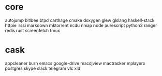 # core
autojump
bitlbee
btpd
carthage
cmake
doxygen
glew
glslang
haskell-stack
httpie
irssi
markdown
mktorrent
ncdu
nmap
node
purescript
python3
ranger
redis
rust
screenfetch
tmux
# cask
appcleaner
burn
emacs
google-drive
macdjview
mactracker
mplayerx
postgres
skype
slack
telegram
vlc
xld
